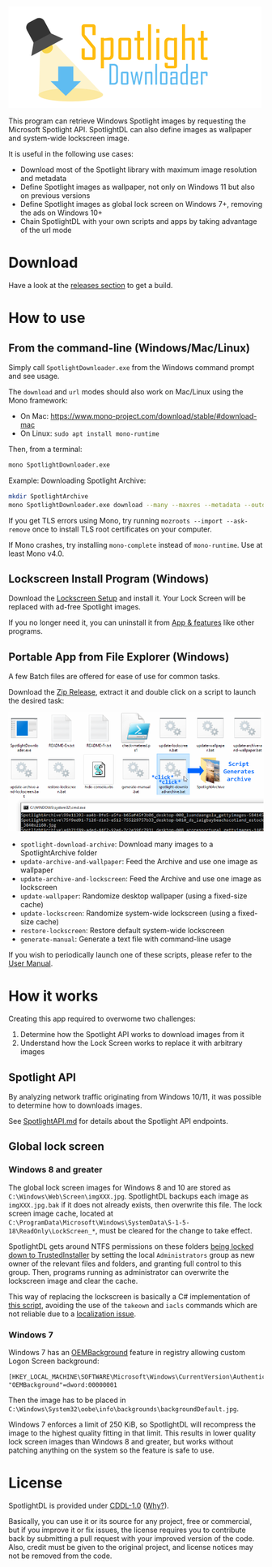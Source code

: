 ﻿![SpotlightDL](Images/logo.png)

This program can retrieve Windows Spotlight images by requesting the Microsoft Spotlight API.
SpotlightDL can also define images as wallpaper and system-wide lockscreen image.

It is useful in the following use cases:
 - Download most of the Spotlight library with maximum image resolution and metadata
 - Define Spotlight images as wallpaper, not only on Windows 11 but also on previous versions
 - Define Spotlight images as global lock screen on Windows 7+, removing the ads on Windows 10+
 - Chain SpotlightDL with your own scripts and apps by taking advantage of the url mode

# Download

Have a look at the [releases section](https://github.com/ORelio/Spotlight-Downloader/releases) to get a build.

# How to use

## From the command-line (Windows/Mac/Linux)

Simply call `SpotlightDownloader.exe` from the Windows command prompt and see usage.

The `download` and `url` modes should also work on Mac/Linux using the Mono framework:

* On Mac: https://www.mono-project.com/download/stable/#download-mac
* On Linux: `sudo apt install mono-runtime`

Then, from a terminal:

```bash
mono SpotlightDownloader.exe
```
Example: Downloading Spotlight Archive:

```bash
mkdir SpotlightArchive
mono SpotlightDownloader.exe download --many --maxres --metadata --outdir SpotlightArchive
```

If you get TLS errors using Mono, try running `mozroots --import --ask-remove` once to install TLS root certificates on your computer.

If Mono crashes, try installing `mono-complete` instead of `mono-runtime`. Use at least Mono v4.0.

## Lockscreen Install Program (Windows)

Download the [Lockscreen Setup](https://github.com/ORelio/Spotlight-Downloader/releases) and install it. Your Lock Screen will be replaced with ad-free Spotlight images.

If you no longer need it, you can uninstall it from [App & features](https://support.microsoft.com/en-us/windows/uninstall-or-remove-apps-and-programs-in-windows-4b55f974-2cc6-2d2b-d092-5905080eaf98) like other programs.

## Portable App from File Explorer (Windows)

A few Batch files are offered for ease of use for common tasks.

Download the [Zip Release](https://github.com/ORelio/Spotlight-Downloader/releases), extract it and double click on a script to launch the desired task:

![Screenshot: Launching Spotlight Batch file from File Explorer](Images/batch-script-example.png)

 - `spotlight-download-archive`: Download many images to a SpotlightArchive folder
 - `update-archive-and-wallpaper`: Feed the Archive and use one image as wallpaper
 - `update-archive-and-lockscreen`: Feed the Archive and use one image as lockscreen
 - `update-wallpaper`: Randomize desktop wallpaper (using a fixed-size cache)
 - `update-lockscreen`: Randomize system-wide lockscreen (using a fixed-size cache)
 - `restore-lockscreen`: Restore default system-wide lockscreen
 - `generate-manual`: Generate a text file with command-line usage

If you wish to periodically launch one of these scripts, please refer to the [User Manual](README-En.txt).

# How it works

Creating this app required to overwome two challenges:

1. Determine how the Spotlight API works to download images from it
2. Understand how the Lock Screen works to replace it with arbitrary images

## Spotlight API

By analyzing network traffic originating from Windows 10/11, it was possible to determine how to downloads images.

See [SpotlightAPI.md](SpotlightAPI.md) for details about the Spotlight API endpoints.

## Global lock screen

### Windows 8 and greater

The global lock screen images for Windows 8 and 10 are stored as `C:\Windows\Web\Screen\imgXXX.jpg`.
SpotlightDL backups each image as `imgXXX.jpg.bak` if it does not already exists, then overwrite this file.
The lock screen image cache, located at `C:\ProgramData\Microsoft\Windows\SystemData\S-1-5-18\ReadOnly\LockScreen_*`, must be cleared for the change to take effect.

SpotlightDL gets around NTFS permissions on these folders [being locked down to TrustedInstaller](https://helpdeskgeek.com/windows-7/windows-7-how-to-delete-files-protected-by-trustedinstaller/)
by setting the local `Administrators` group as new owner of the relevant files and folders, and granting full control to this group.
Then, programs running as administrator can overwrite the lockscreen image and clear the cache.

This way of replacing the lockscreen is basically a C# implementation of [this script](https://www.reddit.com/r/PowerShell/comments/5fglby/powershell_to_set_windows_10_lockscreen/daoepvj/),
avoiding the use of the `takeown` and `iacls` commands which are not reliable due to a [localization issue](http://community.idera.com/powershell/ask_the_experts/f/powershell_for_windows-12/10227/trying-to-make-a-takeown-exe-cmdlet-but-locales-is-causing-a-problem).

### Windows 7

Windows 7 has an [OEMBackground](https://www.askvg.com/windows-7-supports-login-screen-customization-without-3rd-party-software-how-to-instructions-inside/) feature in registry allowing custom Logon Screen background:

````
[HKEY_LOCAL_MACHINE\SOFTWARE\Microsoft\Windows\CurrentVersion\Authentication\LogonUI\Background]
"OEMBackground"=dword:00000001
````

Then the image has to be placed in `C:\Windows\System32\oobe\info\backgrounds\backgroundDefault.jpg`.

Windows 7 enforces a limit of 250 KiB, so SpotlightDL will recompress the image to the highest quality fitting in that limit. This results in lower quality lock screen images than Windows 8 and greater, but works without patching anything on the system so the feature is safe to use.

# License

SpotlightDL is provided under [CDDL-1.0](http://opensource.org/licenses/CDDL-1.0) ([Why?](http://qstuff.blogspot.fr/2007/04/why-cddl.html)).

Basically, you can use it or its source for any project, free or commercial, but if you improve it or fix issues,
the license requires you to contribute back by submitting a pull request with your improved version of the code.
Also, credit must be given to the original project, and license notices may not be removed from the code.
